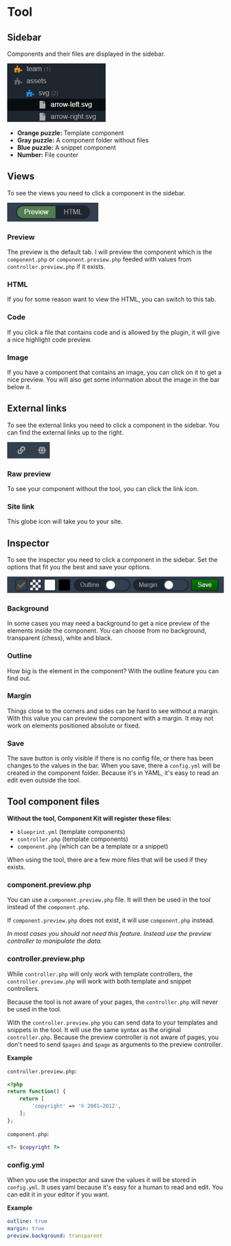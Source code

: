 # Tool

## Sidebar

Components and their files are displayed in the sidebar.

![](sidebar.png)

- **Orange puzzle:** Template component
- **Gray puzzle:** A component folder without files
- **Blue puzzle:** A snippet component
- **Number:** File counter

## Views

To see the views you need to click a component in the sidebar.

![](views.png)

### Preview

The preview is the default tab. I will preview the component which is the `component.php` or `component.preview.php` feeded with values from `controller.preview.php` if it exists.

### HTML

If you for some reason want to view the HTML, you can switch to this tab.

### Code

If you click a file that contains code and is allowed by the plugin, it will give a nice highlight code preview.

### Image

If you have a component that contains an image, you can click on it to get a nice preview. You will also get some information about the image in the bar below it.

## External links

To see the external links you need to click a component in the sidebar. You can find the external links up to the right.

![](externals.png)

### Raw preview

To see your component without the tool, you can click the link icon.

### Site link

This globe icon will take you to your site.

## Inspector

To see the inspector you need to click a component in the sidebar. Set the options that fit you the best and save your options.

![](inspector.png)

### Background

In some cases you may need a background to get a nice preview of the elements inside the component. You can choose from no background, transparent (chess), white and black.

### Outline

How big is the element in the component? With the outline feature you can find out.

### Margin

Things close to the corners and sides can be hard to see without a margin. With this value you can preview the component with a margin. It may not work on elements positioned absolute or fixed.

### Save

The save button is only visible if there is no config file, or there has been changes to the values in the bar. When you save, there a `config.yml` will be created in the component folder. Because it's in YAML, it's easy to read an edit even outside the tool.

## Tool component files

**Without the tool, Component Kit will register these files:**

- `blueprint.yml` (template components)
- `controller.php` (template components)
- `component.php` (which can be a template or a snippet)

When using the tool, there are a few more files that will be used if they exists.

### component.preview.php

You can use a `component.preview.php` file. It will then be used in the tool instead of the `component.php`.

If `component.preview.php` does not exist, it will use `component.php` instead.

*In most cases you should not need this feature. Instead use the preview controller to manipulate the data.*

### controller.preview.php

While `controller.php` will only work with template controllers, the `controller.preview.php` will work with both template and snippet controllers.

Because the tool is not aware of your pages, the `controller.php` will never be used in the tool.

With the `controller.preview.php` you can send data to your templates and snippets in the tool. It will use the same syntax as the original `controller.php`. Because the preview controller is not aware of pages, you don't need to send `$pages` and `$page` as arguments to the preview controller.

**Example**

`controller.preview.php`:

```php
<?php
return function() {
    return [
        'copyright' => '© 2001–2012',
    ];
};
```

`component.php`:

```php
<?= $copyright ?>
```

### config.yml

When you use the inspector and save the values it will be stored in `config.yml`. It uses yaml because it's easy for a human to read and edit. You can edit it in your editor if you want.

**Example**

```yml
outline: true
margin: true
preview.background: transparent
```